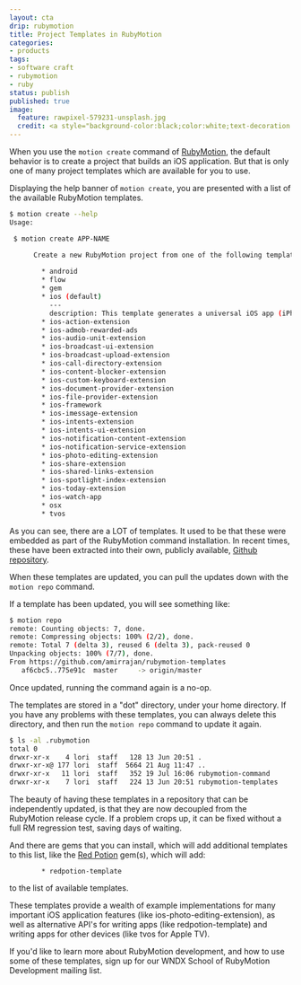 ```yaml
---
layout: cta
drip: rubymotion
title: Project Templates in RubyMotion
categories:
- products
tags:
- software craft
- rubymotion
- ruby
status: publish
published: true
image:
  feature: rawpixel-579231-unsplash.jpg
  credit: <a style="background-color:black;color:white;text-decoration:none;padding:4px 6px;font-family:-apple-system, BlinkMacSystemFont, &quot;San Francisco&quot;, &quot;Helvetica Neue&quot;, Helvetica, Ubuntu, Roboto, Noto, &quot;Segoe UI&quot;, Arial, sans-serif;font-size:12px;font-weight:bold;line-height:1.2;display:inline-block;border-radius:3px" href="https://unsplash.com/@rawpixel?utm_medium=referral&amp;utm_campaign=photographer-credit&amp;utm_content=creditBadge" target="_blank" rel="noopener noreferrer" title="Download free do whatever you want high-resolution photos from rawpixel"><span style="display:inline-block;padding:2px 3px"><svg xmlns="http://www.w3.org/2000/svg" style="height:12px;width:auto;position:relative;vertical-align:middle;top:-1px;fill:white" viewBox="0 0 32 32"><title>unsplash-logo</title><path d="M20.8 18.1c0 2.7-2.2 4.8-4.8 4.8s-4.8-2.1-4.8-4.8c0-2.7 2.2-4.8 4.8-4.8 2.7.1 4.8 2.2 4.8 4.8zm11.2-7.4v14.9c0 2.3-1.9 4.3-4.3 4.3h-23.4c-2.4 0-4.3-1.9-4.3-4.3v-15c0-2.3 1.9-4.3 4.3-4.3h3.7l.8-2.3c.4-1.1 1.7-2 2.9-2h8.6c1.2 0 2.5.9 2.9 2l.8 2.4h3.7c2.4 0 4.3 1.9 4.3 4.3zm-8.6 7.5c0-4.1-3.3-7.5-7.5-7.5-4.1 0-7.5 3.4-7.5 7.5s3.3 7.5 7.5 7.5c4.2-.1 7.5-3.4 7.5-7.5z"></path></svg></span><span style="display:inline-block;padding:2px 3px">rawpixel</span></a>
---
```


When you use the `motion create` command of [RubyMotion](https://rubymotion.com), the default behavior is to create a project that builds an iOS application.  But that is only one of many project templates which are available for you to use.

Displaying the help banner of `motion create`, you are presented with a list of the available RubyMotion templates.


```bash
$ motion create --help
Usage:

 $ motion create APP-NAME

      Create a new RubyMotion project from one of the following templates: 
      
        * android
        * flow
        * gem
        * ios (default)
          ---
          description: This template generates a universal iOS app (iPhone, iPad).
        * ios-action-extension
        * ios-admob-rewarded-ads
        * ios-audio-unit-extension
        * ios-broadcast-ui-extension
        * ios-broadcast-upload-extension
        * ios-call-directory-extension
        * ios-content-blocker-extension
        * ios-custom-keyboard-extension
        * ios-document-provider-extension
        * ios-file-provider-extension
        * ios-framework
        * ios-imessage-extension
        * ios-intents-extension
        * ios-intents-ui-extension
        * ios-notification-content-extension
        * ios-notification-service-extension
        * ios-photo-editing-extension
        * ios-share-extension
        * ios-shared-links-extension
        * ios-spotlight-index-extension
        * ios-today-extension
        * ios-watch-app
        * osx
        * tvos
```

As you can see, there are a LOT of templates.  It used to be that these were embedded as part of the RubyMotion command installation.  In recent times, these have been extracted into their own, publicly available, [Github repository](https://github.com/amirrajan/rubymotion-templates).  

When these templates are updated, you can pull the updates down with the `motion repo` command.

If a template has been updated, you will see something like:

```bash
$ motion repo
remote: Counting objects: 7, done.
remote: Compressing objects: 100% (2/2), done.
remote: Total 7 (delta 3), reused 6 (delta 3), pack-reused 0
Unpacking objects: 100% (7/7), done.
From https://github.com/amirrajan/rubymotion-templates
   af6cbc5..775e91c  master     -> origin/master
```

Once updated, running the command again is a no-op.

The templates are stored in a "dot" directory, under your home directory.  If you have any problems with these templates, you can always delete this directory, and then run the `motion repo` command to update it again.

```bash
$ ls -al .rubymotion
total 0
drwxr-xr-x    4 lori  staff   128 13 Jun 20:51 .
drwxr-xr-x@ 177 lori  staff  5664 21 Aug 11:47 ..
drwxr-xr-x   11 lori  staff   352 19 Jul 16:06 rubymotion-command
drwxr-xr-x    7 lori  staff   224 13 Jun 20:51 rubymotion-templates
```

The beauty of having these templates in a repository that can be independently updated, is that they are now decoupled from the RubyMotion release cycle.  If a problem crops up, it can be fixed without a full RM regression test, saving days of waiting.

And there are gems that you can install, which will add additional templates to this list, like the [Red Potion](https://github.com/infinitered/redpotion) gem(s), which will add:

```
        * redpotion-template
```

to the list of available templates.

These templates provide a wealth of example implementations for many important iOS application features (like ios-photo-editing-extension), as well as alternative API's for writing apps (like redpotion-template) and writing apps for other devices (like tvos for Apple TV).

If you'd like to learn more about RubyMotion development, and how to use some of these templates, sign up for our WNDX School of RubyMotion Development mailing list.
